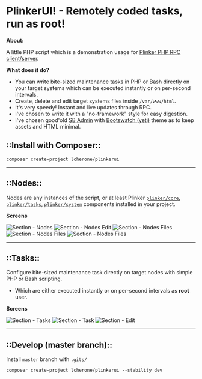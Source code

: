 PlinkerUI! - Remotely coded tasks, run as root!
===================

**About:**

A little PHP script which is a demonstration usage for [Plinker PHP RPC client/server](https://bitbucket.org/plinker/example).

**What does it do?**

 - You can write bite-sized maintenance tasks in PHP or Bash directly on your target systems which can be executed instantly or on per-second intervals.
 - Create, delete and edit target systems files inside `/var/www/html`.
 - It's very speedy! Instant and live updates through RPC.
 - I've chosen to write it with a "no-framework" style for easy digestion.
 - I've chosen good'old [SB Admin](https://startbootstrap.com/template-overviews/sb-admin/) with [Bootswatch (yeti)](https://bootswatch.com/yeti/) theme as to keep assets and HTML minimal.

::Install with Composer::
---------

`composer create-project lcherone/plinkerui`

----------


::Nodes::
-----

Nodes are any instances of the script, or at least Plinker [`plinker/core`](https://bitbucket.org/plinker/core), [`plinker/tasks`](https://bitbucket.org/plinker/tasks), [`plinker/system`](https://bitbucket.org/plinker/system) components installed in your project.

**Screens**

![Section - Nodes](https://cherone.co.uk/files/screens/plinkerui/nodes.png)
![Section - Nodes Edit](https://cherone.co.uk/files/screens/plinkerui/node.edit.png)
![Section - Nodes Files](https://cherone.co.uk/files/screens/plinkerui/node.tasks.png)
![Section - Nodes Files](https://cherone.co.uk/files/screens/plinkerui/node.files.png)
![Section - Nodes Files](https://cherone.co.uk/files/screens/plinkerui/node.information.png)

----------

::Tasks::
-----

Configure bite-sized maintenance task directly on target nodes with simple PHP or Bash scripting. 

  -  Which are either executed instantly or on per-second intervals as **root** user.

**Screens**

![Section - Tasks](https://cherone.co.uk/files/screens/plinkerui/tasks.png)
![Section - Task](https://cherone.co.uk/files/screens/plinkerui/task.png)
![Section - Edit](https://cherone.co.uk/files/screens/plinkerui/task.edit.png)

----------


::Develop (master branch)::
---------

Install `master` branch with `.gits/`

`composer create-project lcherone/plinkerui --stability dev`
